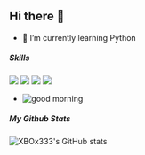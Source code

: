 ## Hi there 👋

<!--
**XBOx333/XBOx333** is a ✨ _special_ ✨ repository because its `README.md` (this file) appears on your GitHub profile.

Here are some ideas to get you started:

- 🔭 I’m currently working on ...
- 🌱 I’m currently learning ...
- 👯 I’m looking to collaborate on ...
- 🤔 I’m looking for help with ...
- 💬 Ask me about ...
- 📫 How to reach me: ...
- 😄 Pronouns: ...
- ⚡ Fun fact: ...
-->

- 🌱 I’m currently learning Python

##### Skills
<img src="https://img.shields.io/badge/Visual_Studio_Code-0078D4?style=for-the-badge&logo=visual%20studio%20code&logoColor=white" />
<img src="https://img.shields.io/badge/Xbox-107C10?style=for-the-badge&logo=xbox&logoColor=white" />
<img src="https://img.shields.io/badge/HTML5-E34F26?style=for-the-badge&logo=html5&logoColor=white" />
<img src="https://img.shields.io/badge/Python-FFD43B?style=for-the-badge&logo=python&logoColor=blue" />


- ![good morning](https://media1.giphy.com/media/v1.Y2lkPTc5MGI3NjExemEwZ2xudGRtbWs1cGxkMHRyc3FqamZ5Zzc5aXVmeWxlNHg5MGNoMSZlcD12MV9pbnRlcm5hbF9naWZfYnlfaWQmY3Q9Zw/MJp9HJBMGVfLps9zsN/giphy.gif)

##### My Github Stats

![XBOx333's GitHub stats](https://github-readme-stats.vercel.app/api?username=XBOx333&show_icons=true&theme=gruvbox)
